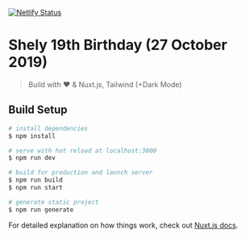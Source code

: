 [![Netlify Status](https://api.netlify.com/api/v1/badges/4461a842-b1b5-486d-be39-3e95772c7192/deploy-status)](https://app.netlify.com/sites/nostalgic-kepler-0d4a69/deploys)

# Shely 19th Birthday (27 October 2019)

> Build with ❤️ & Nuxt.js, Tailwind (+Dark Mode)

## Build Setup

```bash
# install dependencies
$ npm install

# serve with hot reload at localhost:3000
$ npm run dev

# build for production and launch server
$ npm run build
$ npm run start

# generate static project
$ npm run generate
```

For detailed explanation on how things work, check out [Nuxt.js docs](https://nuxtjs.org).
